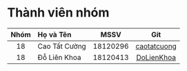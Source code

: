# Thành viên nhóm
| Nhóm | Họ và Tên | MSSV | Git
|:-:|:-|:-:|:-:
| 18 | Cao Tất Cường | 18120296 | [caotatcuong](https://github.com/caotatcuong)
| 18 | Đỗ Liên Khoa | 18120413 | [DoLienKhoa](https://github.com/DoLienKhoa)
